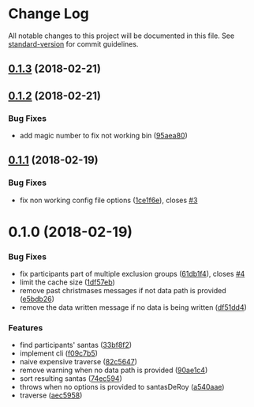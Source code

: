 # Change Log

All notable changes to this project will be documented in this file. See [standard-version](https://github.com/conventional-changelog/standard-version) for commit guidelines.

<a name="0.1.3"></a>
## [0.1.3](https://github.com/QuentinRoy/santa-des-roy/compare/v0.1.2...v0.1.3) (2018-02-21)



<a name="0.1.2"></a>
## [0.1.2](https://github.com/QuentinRoy/santa-des-roy/compare/v0.1.1...v0.1.2) (2018-02-21)


### Bug Fixes

* add magic number to fix not working bin ([95aea80](https://github.com/QuentinRoy/santa-des-roy/commit/95aea80))



<a name="0.1.1"></a>
## [0.1.1](https://github.com/QuentinRoy/santa-des-roy/compare/v0.1.0...v0.1.1) (2018-02-19)


### Bug Fixes

* fix non working config file options ([1ce1f6e](https://github.com/QuentinRoy/santa-des-roy/commit/1ce1f6e)), closes [#3](https://github.com/QuentinRoy/santa-des-roy/issues/3)



<a name="0.1.0"></a>
# 0.1.0 (2018-02-19)


### Bug Fixes

* fix participants part of multiple exclusion groups ([61db1f4](https://github.com/QuentinRoy/santa-des-roy/commit/61db1f4)), closes [#4](https://github.com/QuentinRoy/santa-des-roy/issues/4)
* limit the cache size ([1df57eb](https://github.com/QuentinRoy/santa-des-roy/commit/1df57eb))
* remove past christmases messages if not data path is provided ([e5bdb26](https://github.com/QuentinRoy/santa-des-roy/commit/e5bdb26))
* remove the data written message if no data is being written ([df51dd4](https://github.com/QuentinRoy/santa-des-roy/commit/df51dd4))


### Features

* find participants' santas ([33bf8f2](https://github.com/QuentinRoy/santa-des-roy/commit/33bf8f2))
* implement cli ([f09c7b5](https://github.com/QuentinRoy/santa-des-roy/commit/f09c7b5))
* naive expensive traverse ([82c5647](https://github.com/QuentinRoy/santa-des-roy/commit/82c5647))
* remove warning when no data path is provided ([90ae1c4](https://github.com/QuentinRoy/santa-des-roy/commit/90ae1c4))
* sort resulting santas ([74ec594](https://github.com/QuentinRoy/santa-des-roy/commit/74ec594))
* throws when no options is provided to santasDeRoy ([a540aae](https://github.com/QuentinRoy/santa-des-roy/commit/a540aae))
* traverse ([aec5958](https://github.com/QuentinRoy/santa-des-roy/commit/aec5958))
